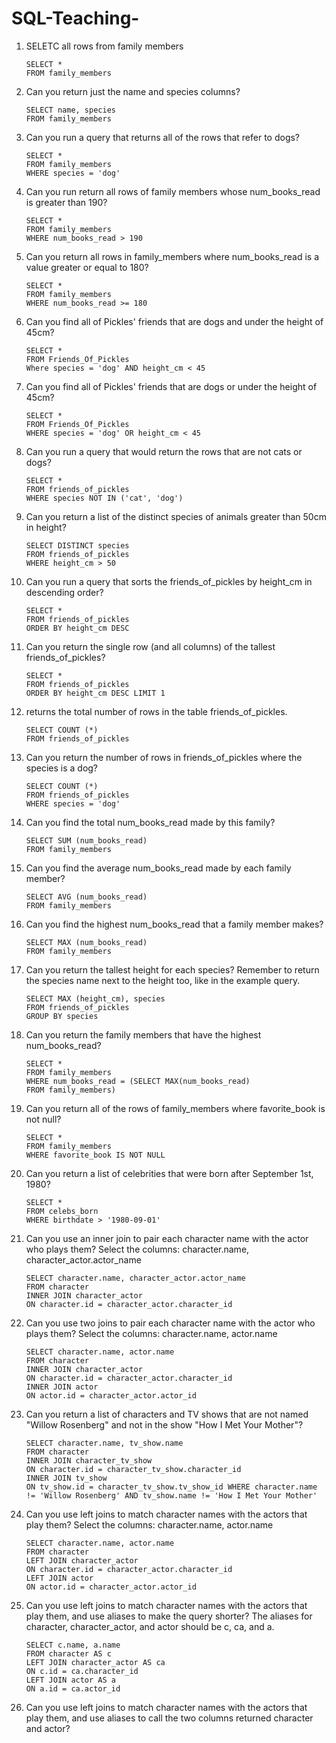 # SQL-Teaching-
1. SELETC all rows from family members
   ```
   SELECT *
   FROM family_members

2. Can you return just the name and species columns?
   ```
   SELECT name, species
   FROM family_members

3. Can you run a query that returns all of the rows that refer to dogs?
   ```
   SELECT *
   FROM family_members
   WHERE species = 'dog'

4. Can you run return all rows of family members whose num_books_read is greater than 190?
   ```
   SELECT *
   FROM family_members
   WHERE num_books_read > 190

5. Can you return all rows in family_members where num_books_read is a value greater or equal to 180?
   ```
   SELECT *
   FROM family_members
   WHERE num_books_read >= 180

6. Can you find all of Pickles' friends that are dogs and under the height of 45cm?
   ```
   SELECT *
   FROM Friends_Of_Pickles
   Where species = 'dog' AND height_cm < 45
   ```
7. Can you find all of Pickles' friends that are dogs or under the height of 45cm?
   ``` 
   SELECT *
   FROM Friends_Of_Pickles
   WHERE species = 'dog' OR height_cm < 45
   ```
8. Can you run a query that would return the rows that are not cats or dogs?
   ```
   SELECT *
   FROM friends_of_pickles
   WHERE species NOT IN ('cat', 'dog')
   ```
9. Can you return a list of the distinct species of animals greater than 50cm in height?
   ```
   SELECT DISTINCT species
   FROM friends_of_pickles
   WHERE height_cm > 50
   ```
10. Can you run a query that sorts the friends_of_pickles by height_cm in descending order?
    ```
    SELECT * 
    FROM friends_of_pickles 
    ORDER BY height_cm DESC
    ```
11. Can you return the single row (and all columns) of the tallest friends_of_pickles?
    ```
    SELECT *
    FROM friends_of_pickles
    ORDER BY height_cm DESC LIMIT 1
    ```
12. returns the total number of rows in the table friends_of_pickles.
    ```
    SELECT COUNT (*)
    FROM friends_of_pickles
    ```
13. Can you return the number of rows in friends_of_pickles where the species is a dog?
    ```
    SELECT COUNT (*)
    FROM friends_of_pickles
    WHERE species = 'dog'
    ```
14. Can you find the total num_books_read made by this family?
    ```
    SELECT SUM (num_books_read)
    FROM family_members
    ```
15. Can you find the average num_books_read made by each family member?
    ```
    SELECT AVG (num_books_read)
    FROM family_members
    ```
16. Can you find the highest num_books_read that a family member makes?
    ```
    SELECT MAX (num_books_read)
    FROM family_members
    ```
17. Can you return the tallest height for each species? Remember to return the species name next to the height too, like in the example query.
    ```
    SELECT MAX (height_cm), species
    FROM friends_of_pickles 
    GROUP BY species
    ```
 18. Can you return the family members that have the highest num_books_read?
     ```
     SELECT *
     FROM family_members
     WHERE num_books_read = (SELECT MAX(num_books_read)
     FROM family_members)
     ```
19. Can you return all of the rows of family_members where favorite_book is not null?
    ```
    SELECT *
    FROM family_members
    WHERE favorite_book IS NOT NULL
    ```
20. Can you return a list of celebrities that were born after September 1st, 1980?
    ```
    SELECT *
    FROM celebs_born
    WHERE birthdate > '1980-09-01'
    ```
21. Can you use an inner join to pair each character name with the actor who plays them? Select the columns: character.name, character_actor.actor_name
    ```
    SELECT character.name, character_actor.actor_name
    FROM character
    INNER JOIN character_actor
    ON character.id = character_actor.character_id
    ```
22. Can you use two joins to pair each character name with the actor who plays them? Select the columns: character.name, actor.name
    ```
    SELECT character.name, actor.name
    FROM character
    INNER JOIN character_actor
    ON character.id = character_actor.character_id
    INNER JOIN actor
    ON actor.id = character_actor.actor_id
    ```
23. Can you return a list of characters and TV shows that are not named "Willow Rosenberg" and not in the show "How I Met Your Mother"?
    ```
    SELECT character.name, tv_show.name
    FROM character
    INNER JOIN character_tv_show
    ON character.id = character_tv_show.character_id
    INNER JOIN tv_show
    ON tv_show.id = character_tv_show.tv_show_id WHERE character.name != 'Willow Rosenberg' AND tv_show.name != 'How I Met Your Mother'
    ```
24. Can you use left joins to match character names with the actors that play them? Select the columns: character.name, actor.name
    ```
    SELECT character.name, actor.name
    FROM character
    LEFT JOIN character_actor
    ON character.id = character_actor.character_id
    LEFT JOIN actor
    ON actor.id = character_actor.actor_id
    ```
25. Can you use left joins to match character names with the actors that play them, and use aliases to make the query shorter? The aliases for character, character_actor, and actor should be c, ca, and a.
    ```
    SELECT c.name, a.name
    FROM character AS c
    LEFT JOIN character_actor AS ca
    ON c.id = ca.character_id
    LEFT JOIN actor AS a
    ON a.id = ca.actor_id
    ```
26. Can you use left joins to match character names with the actors that play them, and use aliases to call the two columns returned character and actor?
    ```
    
    ```



     
